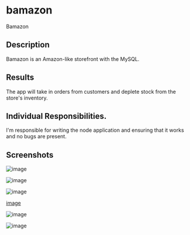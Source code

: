 # bamazon
Bamazon

## Description
Bamazon is an Amazon-like storefront with the MySQL.

## Results
The app will take in orders from customers and deplete stock from the store's inventory.

## Individual Responsibilities.
I'm responsible for writing the node application and ensuring that it works and no bugs are present.

## Screenshots
![image](https://user-images.githubusercontent.com/51460121/69897409-59315b00-1311-11ea-9090-6b3222bdf0ac.png)

![image](https://user-images.githubusercontent.com/51460121/69897536-0c4e8400-1313-11ea-9229-691f8ea3bad7.png)

![image](https://user-images.githubusercontent.com/51460121/69897418-8120be80-1311-11ea-9489-6f500d89a5a0.png)

[image](https://user-images.githubusercontent.com/51460121/69897459-10c66d00-1312-11ea-8bff-19abdf2d86ed.png)

![image](https://user-images.githubusercontent.com/51460121/69897489-6e5ab980-1312-11ea-9f1f-5c774fa19c0c.png)

![image](https://user-images.githubusercontent.com/51460121/69897506-a3ffa280-1312-11ea-82c4-88fbc33d78fb.png)
